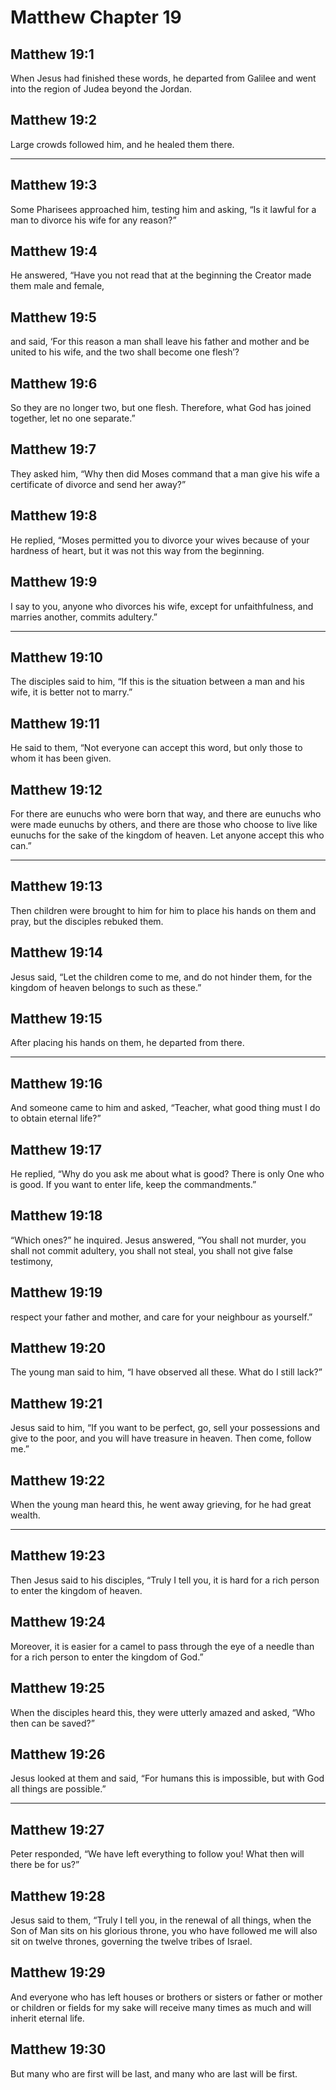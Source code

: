 # Matthew Chapter 19

## Matthew 19:1

When Jesus had finished these words, he departed from Galilee and went into the region of Judea beyond the Jordan.

## Matthew 19:2

Large crowds followed him, and he healed them there.

---

## Matthew 19:3

Some Pharisees approached him, testing him and asking, “Is it lawful for a man to divorce his wife for any reason?”

## Matthew 19:4

He answered, “Have you not read that at the beginning the Creator made them male and female,

## Matthew 19:5

and said, ‘For this reason a man shall leave his father and mother and be united to his wife, and the two shall become one flesh’?

## Matthew 19:6

So they are no longer two, but one flesh. Therefore, what God has joined together, let no one separate.”

## Matthew 19:7

They asked him, “Why then did Moses command that a man give his wife a certificate of divorce and send her away?”

## Matthew 19:8

He replied, “Moses permitted you to divorce your wives because of your hardness of heart, but it was not this way from the beginning.

## Matthew 19:9

I say to you, anyone who divorces his wife, except for unfaithfulness, and marries another, commits adultery.”

---

## Matthew 19:10

The disciples said to him, “If this is the situation between a man and his wife, it is better not to marry.”

## Matthew 19:11

He said to them, “Not everyone can accept this word, but only those to whom it has been given.

## Matthew 19:12

For there are eunuchs who were born that way, and there are eunuchs who were made eunuchs by others, and there are those who choose to live like eunuchs for the sake of the kingdom of heaven. Let anyone accept this who can.”

---

## Matthew 19:13

Then children were brought to him for him to place his hands on them and pray, but the disciples rebuked them.

## Matthew 19:14

Jesus said, “Let the children come to me, and do not hinder them, for the kingdom of heaven belongs to such as these.”

## Matthew 19:15

After placing his hands on them, he departed from there.

---

## Matthew 19:16

And someone came to him and asked, “Teacher, what good thing must I do to obtain eternal life?”

## Matthew 19:17

He replied, “Why do you ask me about what is good? There is only One who is good. If you want to enter life, keep the commandments.”

## Matthew 19:18

“Which ones?” he inquired. Jesus answered, “You shall not murder, you shall not commit adultery, you shall not steal, you shall not give false testimony,

## Matthew 19:19

respect your father and mother, and care for your neighbour as yourself.”

## Matthew 19:20

The young man said to him, “I have observed all these. What do I still lack?”

## Matthew 19:21

Jesus said to him, “If you want to be perfect, go, sell your possessions and give to the poor, and you will have treasure in heaven. Then come, follow me.”

## Matthew 19:22

When the young man heard this, he went away grieving, for he had great wealth.

---

## Matthew 19:23

Then Jesus said to his disciples, “Truly I tell you, it is hard for a rich person to enter the kingdom of heaven.

## Matthew 19:24

Moreover, it is easier for a camel to pass through the eye of a needle than for a rich person to enter the kingdom of God.”

## Matthew 19:25

When the disciples heard this, they were utterly amazed and asked, “Who then can be saved?”

## Matthew 19:26

Jesus looked at them and said, “For humans this is impossible, but with God all things are possible.”

---

## Matthew 19:27

Peter responded, “We have left everything to follow you! What then will there be for us?”

## Matthew 19:28

Jesus said to them, “Truly I tell you, in the renewal of all things, when the Son of Man sits on his glorious throne, you who have followed me will also sit on twelve thrones, governing the twelve tribes of Israel.

## Matthew 19:29

And everyone who has left houses or brothers or sisters or father or mother or children or fields for my sake will receive many times as much and will inherit eternal life.

## Matthew 19:30

But many who are first will be last, and many who are last will be first.
